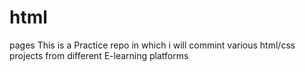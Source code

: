 # html
pages 
This is a Practice repo in which i will commint various html/css projects from 
different E-learning platforms
